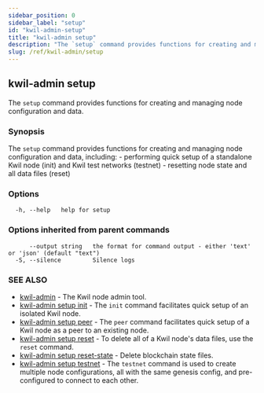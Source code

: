 ```yaml
---
sidebar_position: 0
sidebar_label: "setup"
id: "kwil-admin-setup"
title: "kwil-admin setup"
description: "The `setup` command provides functions for creating and managing node configuration and data."
slug: /ref/kwil-admin/setup
---
```


## kwil-admin setup

The `setup` command provides functions for creating and managing node configuration and data.

### Synopsis

The `setup` command provides functions for creating and managing node configuration and data, including:
	- performing quick setup of a standalone Kwil node (init) and Kwil test networks (testnet)
	- resetting node state and all data files (reset)

### Options

```
  -h, --help   help for setup
```

### Options inherited from parent commands

```
      --output string   the format for command output - either 'text' or 'json' (default "text")
  -S, --silence         Silence logs
```

### SEE ALSO

* [kwil-admin](/docs/ref/kwil-admin)	 - The Kwil node admin tool.
* [kwil-admin setup init](/docs/ref/kwil-admin/setup/init)	 - The `init` command facilitates quick setup of an isolated Kwil node.
* [kwil-admin setup peer](/docs/ref/kwil-admin/setup/peer)	 - The `peer` command facilitates quick setup of a Kwil node as a peer to an existing node.
* [kwil-admin setup reset](/docs/ref/kwil-admin/setup/reset)	 - To delete all of a Kwil node's data files, use the `reset` command.
* [kwil-admin setup reset-state](/docs/ref/kwil-admin/setup/reset-state)	 - Delete blockchain state files.
* [kwil-admin setup testnet](/docs/ref/kwil-admin/setup/testnet)	 - The `testnet` command is used to create multiple node configurations, all with the same genesis config, and pre-configured to connect to each other.


